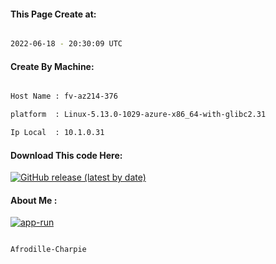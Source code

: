 
   
#### This Page Create at:

```bash

2022-06-18 - 20:30:09 UTC

```

#### Create By Machine:

```bash

Host Name : fv-az214-376

platform  : Linux-5.13.0-1029-azure-x86_64-with-glibc2.31

Ip Local  : 10.1.0.31

```
#### Download This code Here:

[![GitHub release (latest by date)](https://img.shields.io/github/v/release/Afrodille-Charpie/App-Run-1?style=for-the-badge&label=Download)](https://github.com/Afrodille-Charpie/App-Run-1/releases) 

</p> 

#### About Me :

[![app-run](https://github.com/Afrodille-Charpie/App-Run-1/actions/workflows/app-run.yml/badge.svg)](https://github.com/Afrodille-Charpie/App-Run-1/actions/workflows/app-run.yml)

```bash

Afrodille-Charpie

```

